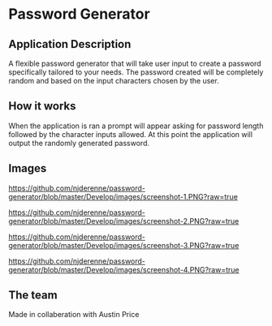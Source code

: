 # Password Generator

## Application Description

A flexible password generator that will take user input to create a password specifically tailored to your needs. The password created will be completely random and based on the input characters chosen by the user.

## How it works

When the application is ran a prompt will appear asking for password length followed by the character inputs allowed. At this point the application will output the randomly generated password.

## Images

https://github.com/njderenne/password-generator/blob/master/Develop/images/screenshot-1.PNG?raw=true

https://github.com/njderenne/password-generator/blob/master/Develop/images/screenshot-2.PNG?raw=true

https://github.com/njderenne/password-generator/blob/master/Develop/images/screenshot-3.PNG?raw=true

https://github.com/njderenne/password-generator/blob/master/Develop/images/screenshot-4.PNG?raw=true


## The team

Made in collaberation with Austin Price
